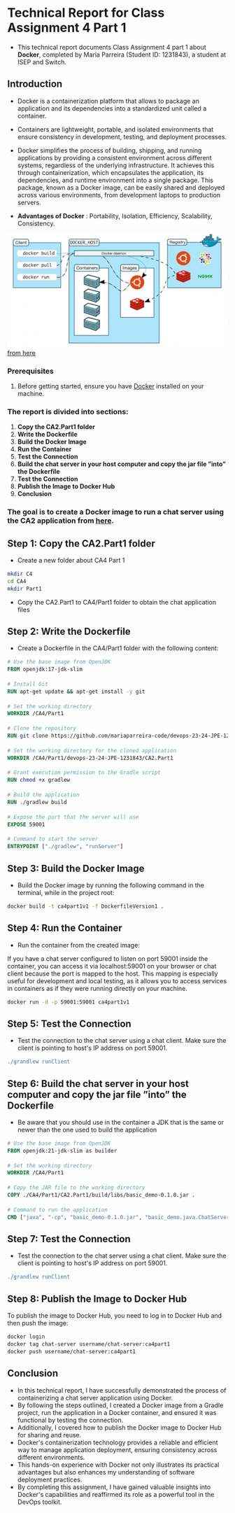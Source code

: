 # Technical Report for Class Assignment 4 Part 1

- This technical report documents Class Assignment 4 part 1 about **Docker**, completed by Maria Parreira (Student ID: 1231843), a student at ISEP and Switch.


## Introduction

- Docker is a containerization platform that allows to package an application and its dependencies into a standardized unit called a container. 
- Containers are lightweight, portable, and isolated environments that ensure consistency in development, testing, and deployment processes.

- Docker simplifies the process of building, shipping, and running applications by providing a consistent environment across different systems, regardless of the underlying infrastructure. It achieves this through containerization, which encapsulates the application, its dependencies, and runtime environment into a single package. This package, known as a Docker image, can be easily shared and deployed across various environments, from development laptops to production servers.

- **Advantages of Docker** : Portability, Isolation, Efficiency, Scalability, Consistency.

![Docker-Diagram.png](images/Docker-Diagram.png)
[from here](https://kinsta.com/pt/base-de-conhecimento/que-e-docker/)


### **Prerequisites**

1. Before getting started, ensure you have [Docker](https://docs.docker.com/get-docker/) installed on your machine. 


### The report is divided into sections:

1. **Copy the CA2.Part1 folder**
2. **Write the Dockerfile**
3. **Build the Docker Image**
4. **Run the Container**
5. **Test the Connection**
6. **Build the chat server in your host computer and copy the jar file ”into” the Dockerfile**
7. **Test the Connection**
8. **Publish the Image to Docker Hub**
9. **Conclusion**


### The goal is to create a Docker image to run a chat server using the CA2 application from [here](https://github.com/mariaparreira-code/devops-23-24-JPE-1231843).

## Step 1: Copy the CA2.Part1 folder 

- Create a new folder about CA4 Part 1 

```bash
mkdir C4
cd CA4
mkdir Part1
```
- Copy the CA2.Part1 to CA4/Part1 folder to obtain the chat application files

## Step 2: Write the Dockerfile

- Create a Dockerfile in the CA4/Part1 folder with the following content:

```Dockerfile
# Use the base image from OpenJDK
FROM openjdk:17-jdk-slim

# Install Git
RUN apt-get update && apt-get install -y git

# Set the working directory
WORKDIR /CA4/Part1

# Clone the repository
RUN git clone https://github.com/mariaparreira-code/devops-23-24-JPE-1231843.git

# Set the working directory for the cloned application
WORKDIR /CA4/Part1/devops-23-24-JPE-1231843/CA2.Part1

# Grant execution permission to the Gradle script
RUN chmod +x gradlew

# Build the application
RUN ./gradlew build

# Expose the port that the server will use
EXPOSE 59001

# Command to start the server
ENTRYPOINT ["./gradlew", "runServer"]
```
## Step 3: Build the Docker Image

- Build the Docker image by running the following command in the terminal, while in the project root:

```bash
docker build -t ca4part1v1 -f DockerfileVersion1 .
```

## Step 4: Run the Container

- Run the container from the created image:

If you have a chat server configured to listen on port 59001 inside the container, you can access it via localhost:59001 on your browser or chat client because the port is mapped to the host. 
This mapping is especially useful for development and local testing, as it allows you to access services in containers as if they were running directly on your machine.

```bash
docker run -d -p 59001:59001 ca4part1v1
```

## Step 5: Test the Connection

- Test the connection to the chat server using a chat client. Make sure the client is pointing to host's IP address on port 59001.

```gradle
./grandlew runClient
```

## Step 6: Build the chat server in your host computer and copy the jar file ”into” the Dockerfile 

- Be aware that you should use in the container a JDK that is the same or newer than the one used to build the application

```Dockerfile
# Use the base image from OpenJDK
FROM openjdk:21-jdk-slim as builder

# Set the working directory
WORKDIR /CA4/Part1

# Copy the JAR file to the working directory
COPY ./CA4/Part1/CA2.Part1/build/libs/basic_demo-0.1.0.jar .

# Command to run the application
CMD ["java", "-cp", "basic_demo-0.1.0.jar", "basic_demo.java.ChatServerApp", "59001"]

```

## Step 7: Test the Connection

- Test the connection to the chat server using a chat client. Make sure the client is pointing to host's IP address on port 59001.

```gradle
./grandlew runClient
```

## Step 8: Publish the Image to Docker Hub

To publish the image to Docker Hub, you need to log in to Docker Hub and then push the image:

```bash
docker login
docker tag chat-server username/chat-server:ca4part1
docker push username/chat-server:ca4part1
```


## Conclusion

- In this technical report, I have successfully demonstrated the process of containerizing a chat server application using Docker.
- By following the steps outlined, I created a Docker image from a Gradle project, run the application in a Docker container, and ensured it was functional by testing the connection.
- Additionally, I covered how to publish the Docker image to Docker Hub for sharing and reuse.
- Docker's containerization technology provides a reliable and efficient way to manage application deployment, ensuring consistency across different environments.
- This hands-on experience with Docker not only illustrates its practical advantages but also enhances my understanding of software deployment practices.
- By completing this assignment, I have gained valuable insights into Docker's capabilities and reaffirmed its role as a powerful tool in the DevOps toolkit.
